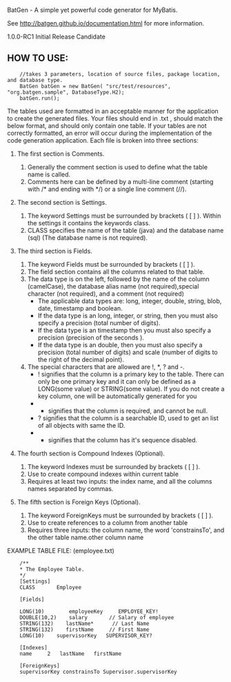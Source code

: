 BatGen - A simple yet powerful code generator for MyBatis.

See http://batgen.github.io/documentation.html for more information.

1.0.0-RC1 Initial Release Candidate


## HOW TO USE:
```
    //takes 3 parameters, location of source files, package location, and database type.
    BatGen batGen = new BatGen( "src/test/resources", "org.batgen.sample", DatabaseType.H2);
    batGen.run();
```

The tables used are formatted in an acceptable manner for the application to create the generated files. Your files should end in .txt , should match the below format, and should only contain one table. If your tables are not correctly formatted, an error will occur during the implementation of the code generation application. Each file is broken into three sections:

1. The first section is Comments.
   1. Generally the comment section is used to define what the table name is called.
   2. Comments here can be defined by a multi-line comment (starting with /* and ending with */) or a single line comment (//).
2. The second section is Settings.
   1. The keyword Settings must be surrounded by brackets ( [ ] ). Within the settings it contains the keywords class.
   3. CLASS specifies the name of the table (java) and the database name (sql) (The database name is not required).
3. The third section is Fields.
   1. The keyword Fields must be surrounded by brackets ( [ ] ).
   2. The field section contains all the columns related to that table.
   3. The data type is on the left, followed by the name of the column (camelCase), the database alias name (not required),special character (not required), and a comment (not required)
      * The applicable data types are: long, integer, double, string, blob, date, timestamp and boolean.
      * If the data type is an long, integer, or string, then you must also specify a precision (total number of digits).
      * If the data type is an timestamp then you must also specify a precision (precision of the seconds ).
      * If the data type is an double, then you must also specify a precision (total number of digits) and scale (number of digits to the right of the decimal point).
   4. The special characters that are allowed are !, *, ? and -.
      * ! signifies that the column is a primary key to the table. There can only be one primary key and it can only be defined as a LONG(some value) or STRING(some value). If you do not create a key column, one will be automatically generated for you
      * * signifies that the column is required, and cannot be null.
      * ? signifies that the column is a searchable ID, used to get an list of all objects with same the ID.
      * - signifies that the column has it's sequence disabled.
4. The fourth section is Compound Indexes (Optional).
    1. The keyword Indexes must be surrounded by brackets ( [ ] ).
    2. Use to create compound indexes within current table
    3. Requires at least two inputs: the index name, and all the columns names separated by commas.

5. The fifth section is Foreign Keys (Optional).
    1. The keyword ForeignKeys must be surrounded by brackets ( [ ] ).
    2. Use to create references to a column from another table
    3. Requires three inputs: the column name, the word 'constrainsTo', and the other table name.other column name

EXAMPLE TABLE FILE: (employee.txt)
```
    /**
    * The Employee Table.
    */
    [Settings]
    CLASS       Employee
    
    [Fields]
    
    LONG(10)        employeeKey     EMPLOYEE_KEY!
    DOUBLE(10,2)    salary       // Salary of employee
    STRING(132)    lastName*      // Last Name
    STRING(132)    firstName     // First Name
    LONG(10)    supervisorKey   SUPERVISOR_KEY?
    
    [Indexes]
    name     2   lastName   firstName

    [ForeignKeys]
    supervisorKey constrainsTo Supervisor.supervisorKey
```
